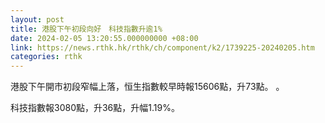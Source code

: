 ```yaml
---
layout: post
title: 港股下午初段向好　科技指數升逾1%
date: 2024-02-05 13:20:55.000000000 +08:00
link: https://news.rthk.hk/rthk/ch/component/k2/1739225-20240205.htm
categories: rthk
---
```


港股下午開市初段窄幅上落，恒生指數較早時報15606點，升73點。
。

科技指數報3080點，升36點，升幅1.19%。
